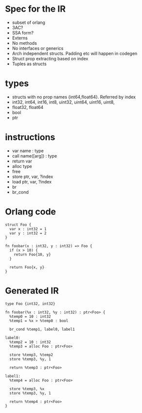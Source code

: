 # Spec for the IR
- subset of orlang
- 3AC?
- SSA form?
- Externs
- No methods
- No interfaces or generics
- Arch independent structs. Padding etc will happen in codegen
- Struct prop extracting based on index
- Tuples as structs

# types
- structs with no prop names {int64,float64}. Referred by index
- int32, int64, int16, int8, uint32, uint64, uint16, uint8,
- float32, float64
- bool
- ptr<type>

# instructions
- var name : type
- call name([arg]) : type
- return var
- alloc type
- free
- store ptr, var, ?index
- load ptr, var, ?index
- br
- br_cond


# Orlang code

```
struct Foo {
  var x : int32 = 1
  var y : int32 = 2
}

fn foobar(x : int32, y : int32) => Foo {
  if (x > 10) {
    return Foo{10, y}
  }

  return Foo{x, y}
}

```


# Generated IR

```
type Foo {int32, int32}

fn foobar(%x : int32, %y : int32) : ptr<Foo> {
  %temp0 = 10 : int32
  %temp1 = %x > %temp0 : bool

  br_cond %temp1, label0, label1

label0:
  %temp2 = 10 : int32
  %temp3 = alloc Foo : ptr<Foo>

  store %temp3, %temp2
  store %temp3, %y, 1

  return %temp3 : ptr<Foo>

label1:
  %temp4 = alloc Foo : ptr<Foo>

  store %temp3, %x
  store %temp3, %y, 1

  return %temp4 : ptr<Foo>
}

```
